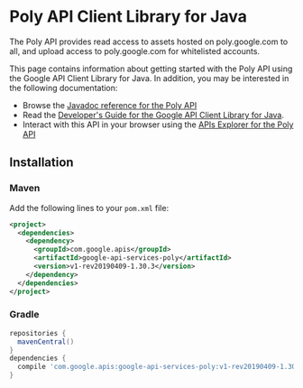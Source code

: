 # Poly API Client Library for Java

The Poly API provides read access to assets hosted on poly.google.com to all, and upload access to poly.google.com for whitelisted accounts.


This page contains information about getting started with the Poly API
using the Google API Client Library for Java. In addition, you may be interested
in the following documentation:

* Browse the [Javadoc reference for the Poly API][javadoc]
* Read the [Developer's Guide for the Google API Client Library for Java][google-api-client].
* Interact with this API in your browser using the [APIs Explorer for the Poly API][api-explorer]

## Installation

### Maven

Add the following lines to your `pom.xml` file:

```xml
<project>
  <dependencies>
    <dependency>
      <groupId>com.google.apis</groupId>
      <artifactId>google-api-services-poly</artifactId>
      <version>v1-rev20190409-1.30.3</version>
    </dependency>
  </dependencies>
</project>
```

### Gradle

```gradle
repositories {
  mavenCentral()
}
dependencies {
  compile 'com.google.apis:google-api-services-poly:v1-rev20190409-1.30.3'
}
```

[javadoc]: https://googleapis.dev/java/google-api-services-poly/latest/index.html
[google-api-client]: https://github.com/googleapis/google-api-java-client/
[api-explorer]: https://developers.google.com/apis-explorer/#p/poly/v1/
